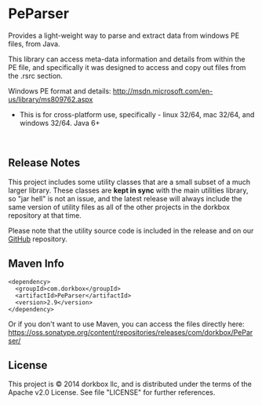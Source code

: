 PeParser
=========

Provides a light-weight way to parse and extract data from windows PE files, from Java.

This library can access meta-data information and details from within the PE file, and specifically it was designed to access and copy out files from the .rsrc section. 

Windows PE format and details: http://msdn.microsoft.com/en-us/library/ms809762.aspx

- This is for cross-platform use, specifically - linux 32/64, mac 32/64, and windows 32/64. Java 6+


&nbsp; 
&nbsp; 

Release Notes 
---------

This project includes some utility classes that are a small subset of a much larger library. These classes are **kept in sync** with the main utilities library, so "jar hell" is not an issue, and the latest release will always include the same version of utility files as all of the other projects in the dorkbox repository at that time. 
  
  Please note that the utility source code is included in the release and on our [GitHub](https://github.com/dorkbox/Utilities) repository.
  
  
Maven Info
---------
```
<dependency>
  <groupId>com.dorkbox</groupId>
  <artifactId>PeParser</artifactId>
  <version>2.9</version>
</dependency>
```

Or if you don't want to use Maven, you can access the files directly here:  
https://oss.sonatype.org/content/repositories/releases/com/dorkbox/PeParser/  


License
---------
This project is © 2014 dorkbox llc, and is distributed under the terms of the Apache v2.0 License. See file "LICENSE" for further references.

